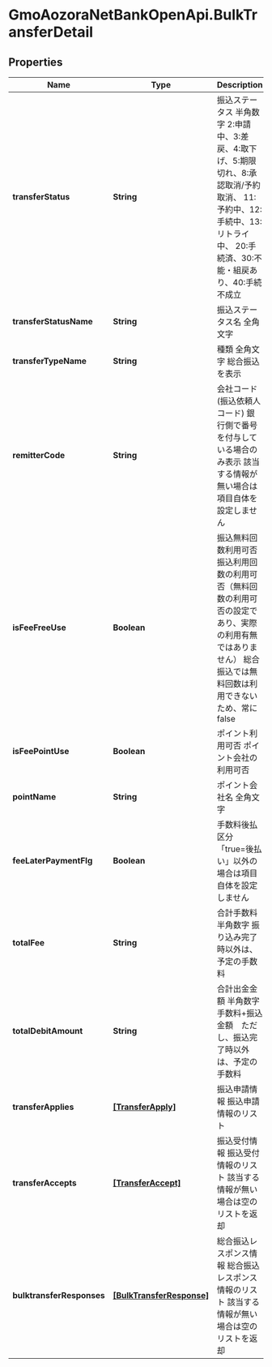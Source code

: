 # GmoAozoraNetBankOpenApi.BulkTransferDetail

## Properties
Name | Type | Description | Notes
------------ | ------------- | ------------- | -------------
**transferStatus** | **String** | 振込ステータス 半角数字 2:申請中、3:差戻、4:取下げ、5:期限切れ、8:承認取消/予約取消、 11:予約中、12:手続中、13:リトライ中、 20:手続済、30:不能・組戻あり、40:手続不成立  | [optional] 
**transferStatusName** | **String** | 振込ステータス名 全角文字  | [optional] 
**transferTypeName** | **String** | 種類 全角文字 総合振込　を表示  | [optional] 
**remitterCode** | **String** | 会社コード(振込依頼人コード) 銀行側で番号を付与している場合のみ表示 該当する情報が無い場合は項目自体を設定しません  | [optional] 
**isFeeFreeUse** | **Boolean** | 振込無料回数利用可否 振込利用回数の利用可否（無料回数の利用可否の設定であり、実際の利用有無ではありません） 総合振込では無料回数は利用できないため、常にfalse  | [optional] 
**isFeePointUse** | **Boolean** | ポイント利用可否 ポイント会社の利用可否  | [optional] 
**pointName** | **String** | ポイント会社名 全角文字  | [optional] 
**feeLaterPaymentFlg** | **Boolean** | 手数料後払区分 「true&#x3D;後払い」以外の場合は項目自体を設定しません  | [optional] 
**totalFee** | **String** | 合計手数料 半角数字 振り込み完了時以外は、予定の手数料  | [optional] 
**totalDebitAmount** | **String** | 合計出金金額 半角数字 手数料+振込金額　ただし、振込完了時以外は、予定の手数料  | [optional] 
**transferApplies** | [**[TransferApply]**](TransferApply.md) | 振込申請情報 振込申請情報のリスト  | [optional] 
**transferAccepts** | [**[TransferAccept]**](TransferAccept.md) | 振込受付情報 振込受付情報のリスト 該当する情報が無い場合は空のリストを返却  | [optional] 
**bulktransferResponses** | [**[BulkTransferResponse]**](BulkTransferResponse.md) | 総合振込レスポンス情報 総合振込レスポンス情報のリスト 該当する情報が無い場合は空のリストを返却  | [optional] 


